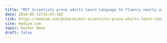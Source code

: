 ```yaml
---
title: "MIT Scientists prove adults learn language to fluency nearly as well as children"
date: 2019-05-11T15:47:18Z
link: https://medium.com/@chacon/mit-scientists-prove-adults-learn-language-to-fluency-nearly-as-well-as-children-1de888d1d45f?utm_medium=RSS&utm_source=hune
site: medium.com
topic: Hacker News
draft: false
---
```

